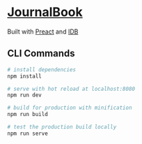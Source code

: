 # [JournalBook](https://journalbook.co.uk)

Built with [Preact](http://preactjs.com) and [IDB](https://npmjs.com/package/idb)

## CLI Commands

``` bash
# install dependencies
npm install

# serve with hot reload at localhost:8080
npm run dev

# build for production with minification
npm run build

# test the production build locally
npm run serve
```

